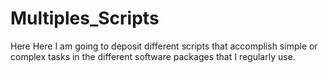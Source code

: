 # Multiples_Scripts
Here Here I am going to deposit different scripts that accomplish simple or complex tasks in the different software packages that I regularly use.
